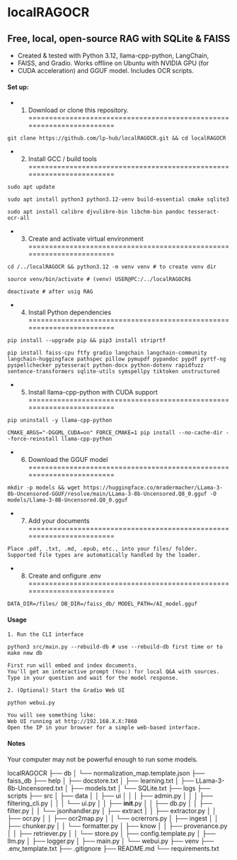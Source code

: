 # localRAGOCR

## Free, local, open-source RAG with SQLite & FAISS

- Created & tested with Python 3.12, llama-cpp-python, LangChain, 
- FAISS, and Gradio. Works offline on Ubuntu with NVIDIA GPU (for
- CUDA acceleration) and GGUF model. Includes OCR scripts.

#### Set up:

- 1. Download or clone this repository.
======================================================================

```
git clone https://github.com/lp-hub/localRAGOCR.git && cd localRAGOCR
```

- 2. Install GCC / build tools
======================================================================
```
sudo apt update

sudo apt install python3 python3.12-venv build-essential cmake sqlite3

sudo apt install calibre djvulibre-bin libchm-bin pandoc tesseract-ocr-all
```

- 3. Create and activate virtual environment
======================================================================
```
cd /../localRAGOCR && python3.12 -m venv venv # to create venv dir

source venv/bin/activate # (venv) USER@PC:/../localRAGOCR$

deactivate # after usig RAG
```

- 4. Install Python dependencies
======================================================================
```
pip install --upgrade pip && pip3 install striprtf

pip install faiss-cpu ftfy gradio langchain langchain-community langchain-huggingface pathspec pillow pymupdf pypandoc pypdf pyrtf-ng pyspellchecker pytesseract python-docx python-dotenv rapidfuzz sentence-transformers sqlite-utils symspellpy tiktoken unstructured
```

- 5. Install llama-cpp-python with CUDA support
======================================================================
```
pip uninstall -y llama-cpp-python

CMAKE_ARGS="-DGGML_CUDA=on" FORCE_CMAKE=1 pip install --no-cache-dir --force-reinstall llama-cpp-python
```

- 6. Download the GGUF model
======================================================================
```
mkdir -p models && wget https://huggingface.co/mradermacher/LLama-3-8b-Uncensored-GGUF/resolve/main/LLama-3-8b-Uncensored.Q8_0.gguf -O models/Llama-3-8B-Uncensored.Q8_0.gguf
```

- 7. Add your documents
======================================================================
```
Place .pdf, .txt, .md, .epub, etc., into your files/ folder.
Supported file types are automatically handled by the loader.
```

- 8. Create and onfigure .env
======================================================================
```
DATA_DIR=/files/ DB_DIR=/faiss_db/ MODEL_PATH=/AI_model.gguf
```

#### Usage
```
1. Run the CLI interface

python3 src/main.py --rebuild-db # use --rebuild-db first time or to make new db

First run will embed and index documents.
You'll get an interactive prompt (You:) for local Q&A with sources.
Type in your question and wait for the model response.

2. (Optional) Start the Gradio Web UI

python webui.py

You will see something like:
Web UI running at http://192.168.X.X:7860
Open the IP in your browser for a simple web-based interface.
```
#### Notes

Your computer may not be powerful enough to run some models.

localRAGOCR
├── db
│   └── normalization_map.template.json
├── faiss_db
├── help
│   ├── docstore.txt
│   ├── learning.txt
│   ├── LLama-3-8b-Uncensored.txt
│   ├── models.txt
│   └── SQLite.txt
├── logs
├── scripts
├── src
│   ├── data
│   │   ├── ui
│   │   │   ├── admin.py
│   │   │   ├── filtering_cli.py
│   │   │   └── ui.py
│   │   ├── __init__.py
│   │   ├── db.py
│   │   ├── filter.py
│   │   └── jsonhandler.py
│   ├── extract
│   │   ├── extractor.py
│   │   ├── ocr.py
│   │   ├── ocr2map.py
│   │   └── ocrerrors.py
│   ├── ingest
│   │   ├── chunker.py
│   │   └── formatter.py
│   ├── know
│   │   ├── provenance.py
│   │   ├── retriever.py
│   │   └── store.py
│   ├── config.template.py
│   ├── llm.py
│   ├── logger.py
│   ├── main.py
│   └── webui.py
├── venv
├── .env_template.txt
├── .gitignore
├── README.md
└── requirements.txt
